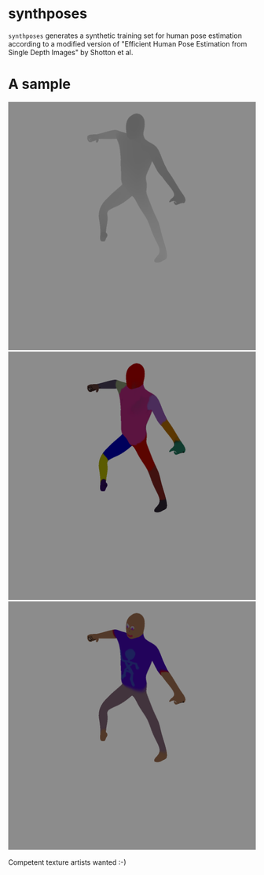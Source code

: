 # synthposes

`synthposes` generates a synthetic training set for human pose estimation according to a modified version of "Efficient Human Pose Estimation from Single Depth Images" by Shotton et al.

# A sample

![Sample depth map](samples/render_8_depth.png)
![Sample part map](samples/render_8_parts.png)
![Sample RGB image](samples/render_8_rgb.png)

Competent texture artists wanted :-)
